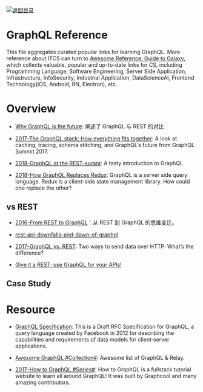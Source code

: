 [![返回目录](https://parg.co/UGo)](https://github.com/wxyyxc1992/Awesome-Reference)

# GraphQL Reference

This file aggregates curated popular links for learning GraphQL. More reference about ITCS can turn to [Awesome Reference: Guide to Galaxy](https://github.com/wxyyxc1992/Awesome-Reference), which collects valuable, popular and up-to-date links for CS, including Programming Language, Software Engineering, Server Side Application, Infrastructure, InfoSecurity, Industrial Application, DataScienceAI, Frontend Technology(iOS, Android, RN, Electron), etc.

# Overview

* [Why GraphQL is the future](https://medium.com/apollo-stack/why-graphql-is-the-future-3bec28193807#.kcsxfgfhm): 阐述了 GraphQL 与 REST 的对比

* [2017-The GraphQL stack: How everything fits together](https://parg.co/U6S): A look at caching, tracing, schema stitching, and GraphQL’s future from GraphQL Summit 2017.

* [2018-GraphQL at the REST-aurant](https://parg.co/UvI): A tasty introduction to GraphQL.

* [2018-How GraphQL Replaces Redux](https://hackernoon.com/how-graphql-replaces-redux-3fff8289221d): GraphQL is a server side query language. Redux is a client-side state management library. How could one replace the other?

## vs REST

* [2016-From REST to GraphQL](https://blog.jacobwgillespie.com/from-rest-to-graphql-b4e95e94c26b#.klx32whu6)：从 REST 到 GraphQL 的思维变迁。

* [rest-api-downfalls-and-dawn-of-graphql](https://medium.com/@ottovw/rest-api-downfalls-and-dawn-of-graphql-dd00991a0eb8#.9e5dhww7z)

* [2017-GraphQL vs. REST](https://dev-blog.apollodata.com/graphql-vs-rest-5d425123e34b): Two ways to send data over HTTP: What’s the difference?

* [Give it a REST: use GraphQL for your APIs!](https://medium.com/@davidcelis/give-it-a-rest-use-graphql-for-your-apis-40a2761e6336#.4shk2q5lq)


## Case Study

# Resource

* [GraphQL Specification](http://facebook.github.io/graphql/October2016/): This is a Draft RFC Specification for GraphQL, a query language created by Facebook in 2012 for describing the capabilities and requirements of data models for client‐server applications.

* [Awesome GraphQL #Collection#](https://github.com/chentsulin/awesome-graphql): Awesome list of GraphQL & Relay.

* [2017-How to GraphQL #Series#](https://github.com/howtographql/howtographql): How to GraphQL is a fullstack tutorial website to learn all around GraphQL! It was built by Graphcool and many amazing contributors.

